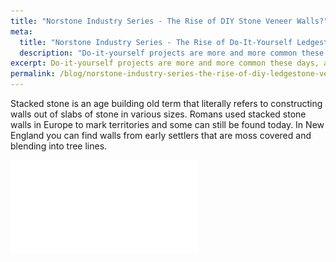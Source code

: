 ```yaml
---
title: "Norstone Industry Series - The Rise of DIY Stone Veneer Walls?"
meta:
  title: "Norstone Industry Series - The Rise of Do-It-Yourself Ledgestone Projects"
  description: "Do-it-yourself projects are more and more common these days, and companies like Norstone are making home projects like Ledgestone Walls an easy affair. In this Norstone Industry Series, join us to learn about the growing trend in 2016 of DIY home-based projects."
excerpt: Do-it-yourself projects are more and more common these days, and companies like Norstone are making home projects like Ledgestone Walls an easy affair. In this Norstone Industry Series, join us to learn about the growing trend in 2016 of DIY home-based projects.
permalink: /blog/norstone-industry-series-the-rise-of-diy-ledgestone-veneer/
---
```

Stacked stone is an age building old term that literally refers to constructing walls out of slabs of stone in various sizes. Romans used stacked stone walls in Europe to mark territories and some can still be found today. In New England you can find walls from early settlers that are moss covered and blending into tree lines.

![Norstone Ledgestone Veneer DIY Infographic](/assets/pdfs/Norstone-ledgestone-veneer-DIY-infographic.pdf)
